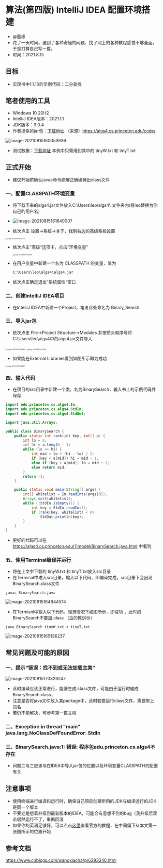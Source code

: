# 算法(第四版) IntelliJ IDEA 配置环境搭建

* @墨缘
* 花了一天时间，遇到了各种奇怪的问题，找了网上的各种教程感觉不够全面，于是打算自己写一篇。
* 时间：2021.8.15

## 目标

* 实现书中1.1.10的示例代码：二分查找

## 笔者使用的工具

* Windows 10 20H2
* IntelliJ IDEA版本：2021.1.1
* JDK版本：9.0.4
* 作者提供的jar包：[下载地址](https://algs4.cs.princeton.edu/code/algs4.jar)   （来源）https://algs4.cs.princeton.edu/code/ 

![image-20210815160053936](https://i.loli.net/2021/08/15/krC3bMxJXTnf7Hz.png)

* 测试数据：[下载地址](https://algs4.cs.princeton.edu/code/algs4-data.zip) 本例中只需用到其中的 tinyW.txt 和 tinyT.txt

## 正式开始

* 建议开始前确认javac命令能够正确编译出class文件

### 一、配置CLASSPATH环境变量

* 将下载下来的algs4.jar文件放入C:\Users\leo\algs4\   文件夹内(将leo替换为你自己的用户名)
* ![image-20210815161649007](https://i.loli.net/2021/08/15/zHuDecS1rFsPhKZ.png)

* 依次点击 设置->系统->关于，找到右边的高级系统设置

<img src="https://i.loli.net/2021/08/15/le9yWJk6zVi84xu.png" alt="image-20210815160931543" style="zoom:33%;" />

* 依次点击”高级“选项卡，点击“环境变量”

  <img src="https://i.loli.net/2021/08/15/VleCvpbJ8EoaNHn.png" alt="image-20210815161140845" style="zoom:33%;" />
  
* 在用户变量中新建一个名为 CLASSPATH 的变量，值为

  ```
  C:\Users\leo\algs4\algs4.jar
  ```

* 依次点击确定退出”系统属性“窗口

### 二、创建IntelliJ IDEA项目

* 在IntelliJ IDEA中新建一个Project，笔者此处命名为 Binary_Search

### 三、导入jar包

* 依次点击 File->Project Structure->Modules 并按箭头和序号将C:\Users\leo\algs4中的algs4.jar文件导入

<img src="https://i.loli.net/2021/08/15/gjGzFSAdNPQs4H3.png" alt="image-20210815163356478" style="zoom:33%;" />

<img src="https://i.loli.net/2021/08/15/l3W8zQvuweaIhJL.png" alt="image-20210815163631905" style="zoom:33%;" />

* 如果能在External Libraries看到如图所示即为成功

<img src="https://i.loli.net/2021/08/15/Rn7ugt1sAEIVfrk.png" alt="image-20210815163906977" style="zoom: 33%;" />

### 四、输入代码

* 在项目的src目录中新建一个类，名为BinarySearch，输入书上的示例代码并保存

```java
import edu.princeton.cs.algs4.In;
import edu.princeton.cs.algs4.StdIn;
import edu.princeton.cs.algs4.StdOut;

import java.util.Arrays;

public class BinarySearch {
    public static int rank(int key, int[] a) {
        int lo = 0;
        int hi = a.length - 1;
        while (lo <= hi) {
            int mid = lo + (hi - lo) / 2;
            if (key < a[mid]) hi = mid - 1;
            else if (key > a[mid]) lo = mid + 1;
            else return mid;
        }
        return -1;
    }

    public static void main(String[] args) {
        int[] whitelist = In.readInts(args[0]);
        Arrays.sort(whitelist);
        while (!StdIn.isEmpty()) {
            int key = StdIn.readInt();
            if (rank(key, whitelist) < 0)
                StdOut.println(key);
        }
    }
}
```

* 更好的代码可以在 https://algs4.cs.princeton.edu/11model/BinarySearch.java.html  中看到

### 五、使用Terminal编译并运行

* 将在上文中下载的 tinyW.txt 和 tinyT.txt放入src目录
* 在Terminal中进入src目录，输入以下代码，即编译完成，src目录下会出现BinarySearch.class文件

```
javac BinarySearch.java
```

![image-20210815164844574](https://i.loli.net/2021/08/15/DZdlTA2XS7f5yEV.png)

* 在Termianl中输入以下代码，理想情况下如图所示，即成功 ，此时的BinarySearch不要加.class （血的教训:unamused:）​

```
java BinarySearch tinyW.txt < tinyT.txt
```

![image-20210815165136237](https://i.loli.net/2021/08/15/6IyzufwUkgYm8dZ.png)



## 常见问题及可能的原因

### 一、提示“错误：找不到或无法加载主类“

![image-20210815170326247](https://i.loli.net/2021/08/15/JlOLkI8WofQvAsE.png)

* 此时编译应该正常进行，能够生成.class文件，可能由于运行时输成BinarySearch.class，
* 注意是否将java文件放入某package中，此时若要运行class文件，需要带上包名
* 若仍不能解决，可参考第一篇文档

### 二、Exception in thread "main" java.lang.NoClassDefFoundError: StdIn

### 三、BinarySearch.java:1: 错误: 程序包edu.princeton.cs.algs4不存在

* 问题二与三应该与在IDEA中导入jar包的位置以及环境变量CLASSPATH的配置有关

## 注意事项

* 使用终端进行编译和运行时，确保自己项目创建所用的JDK与编译运行的JDK是同一个版本
* 不要老是想着升级到最新版本的IDEA，可能会有意想不到的bug（我升级后双击居然运行不了，果断回滚
* 如果你的英语足够好，可以点击[这里](https://algs4.cs.princeton.edu/code/)查看官方的教程，在中间偏下从本文第一张图所示的位置开始

## 参考文档

https://www.cnblogs.com/wangxiaoha/p/6293340.html